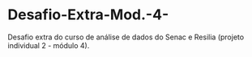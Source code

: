 # Desafio-Extra-Mod.-4-
Desafio extra do curso de análise de dados do Senac e Resilia (projeto individual 2 - módulo 4).
